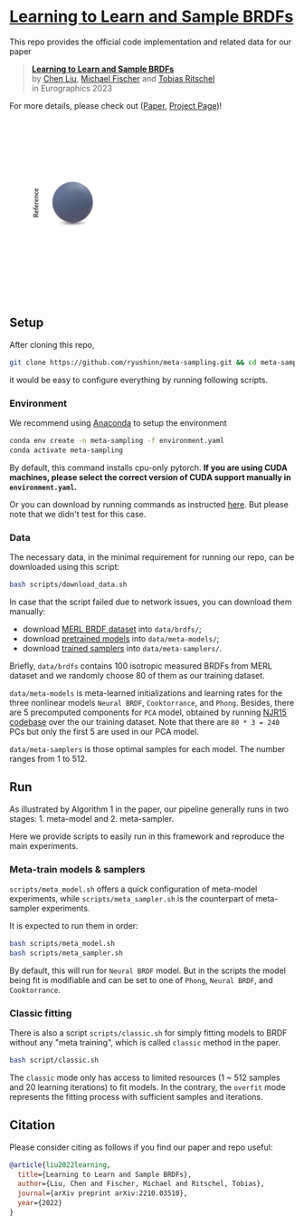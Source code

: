 <h1>
  <a style="color: inherit;" href="https://ryushinn.github.io/metasampling">
    Learning to Learn and Sample BRDFs
  </a>
</h1>

This repo provides the official code implementation and related data for our paper

> [**Learning to Learn and Sample BRDFs**](https://ryushinn.github.io/metasampling)  
> by [Chen Liu](https://ryushinn.github.io/), [Michael Fischer](https://mfischer-ucl.github.io/) and [Tobias Ritschel](http://www.homepages.ucl.ac.uk/~ucactri/)  
> in Eurographics 2023

For more details, please check out \([Paper](https://arxiv.org/pdf/2210.03510.pdf), [Project Page](https://ryushinn.github.io/metasampling)\)!

![repo-illustration](repo.gif)

## Setup

After cloning this repo,

```bash
git clone https://github.com/ryushinn/meta-sampling.git && cd meta-sampling/
```

it would be easy to configure everything by running following scripts.

### Environment

We recommend using [Anaconda](https://www.anaconda.com/) to setup the environment

```bash
conda env create -n meta-sampling -f environment.yaml
conda activate meta-sampling
```

By default, this command installs cpu-only pytorch. **If you are using CUDA machines, please select the correct version of CUDA support manually in `environment.yaml`.**

Or you can download by running commands as instructed [here](https://pytorch.org/get-started/previous-versions/). But please note that we didn't test for this case.

### Data

The necessary data, in the minimal requirement for running our repo, can be downloaded using this script:

```bash
bash scripts/download_data.sh
```

In case that the script failed due to network issues, you can download them manually:

- download [MERL BRDF dataset](https://www.dropbox.com/sh/yjt3bczfy52gb7o/AADvG_FhncJL59HgGOKxbE7Ya/brdfs) into `data/brdfs/`;
- download [pretrained models](https://drive.google.com/file/d/1AkHjQhPSo7QDTBaPhrI9uHdP2s_u7QYo/view?usp=share_link) into `data/meta-models/`;
- download [trained samplers](https://drive.google.com/file/d/1NQ_ZVF5dQnFdFALKlipkYbNRj_MQwa3P/view?usp=share_link) into `data/meta-samplers/`.

Briefly, `data/brdfs` contains 100 isotropic measured BRDFs from MERL dataset and we randomly choose 80 of them as our training dataset.

`data/meta-models` is meta-learned initializations and learning rates for the three nonlinear models `Neural BRDF`, `Cooktorrance`, and `Phong`. Besides, there are 5 precomputed components for `PCA` model, obtained by running [NJR15 codebase](https://brdf.compute.dtu.dk/#navbar-code) over the our training dataset. Note that there are `80 * 3 = 240` PCs but only the first 5 are used in our PCA model.

`data/meta-samplers` is those optimal samples for each model. The number ranges from 1 to 512.

## Run

As illustrated by Algorithm 1 in the paper, our pipeline generally runs in two stages: 1. meta-model and 2. meta-sampler.

Here we provide scripts to easily run in this framework and reproduce the main experiments.

### Meta-train models & samplers

`scripts/meta_model.sh` offers a quick configuration of meta-model experiments, while `scripts/meta_sampler.sh` is the counterpart of meta-sampler experiments.

It is expected to run them in order:

```bash
bash scripts/meta_model.sh
bash scripts/meta_sampler.sh
```

By default, this will run for `Neural BRDF` model. But in the scripts the model being fit is modifiable and can be set to one of `Phong`, `Neural BRDF`, and `Cooktorrance`.

### Classic fitting

There is also a script `scripts/classic.sh` for simply fitting models to BRDF without any "meta training", which is called `classic` method in the paper.

```bash
bash script/classic.sh
```

The `classic` mode only has access to limited resources (1 \~ 512 samples and 20 learning iterations) to fit models.
In the contrary, the `overfit` mode represents the fitting process with sufficient samples and iterations.

## Citation

Please consider citing as follows if you find our paper and repo useful:

```bibtex
@article{liu2022learning,
  title={Learning to Learn and Sample BRDFs},
  author={Liu, Chen and Fischer, Michael and Ritschel, Tobias},
  journal={arXiv preprint arXiv:2210.03510},
  year={2022}
}
```
